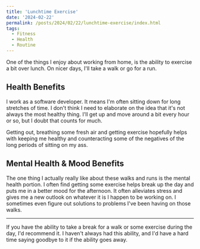 ```yaml
---
title: 'Lunchtime Exercise'
date: '2024-02-22'
permalink: /posts/2024/02/22/lunchtime-exercise/index.html
tags:
  - Fitness
  - Health
  - Routine
---
```


One of the things I enjoy about working from home, is the ability to exercise a bit over lunch. On nicer days, I'll take a walk or go for a run.
<!-- excerpt -->

## Health Benefits

I work as a software developer. It means I'm often sitting down for long stretches of time. I don't think I need to elaborate on the idea that it's not always the most healthy thing. I'll get up and move around a bit every hour or so, but I doubt that counts for much.

Getting out, breathing some fresh air and getting exercise hopefully helps with keeping me healthy and counteracting some of the negatives of the long periods of sitting on my ass.

## Mental Health & Mood Benefits

The one thing I actually really like about these walks and runs is the mental health portion. I often find getting some exercise helps break up the day and puts me in a better mood for the afternoon. It often alleviates stress and gives me a new outlook on whatever it is I happen to be working on. I sometimes even figure out solutions to problems I've been having on those walks.

---

If you have the ability to take a break for a walk or some exercise during the day, I'd recommend it. I haven't always had this ability, and I'd have a hard time saying goodbye to it if the ability goes away.